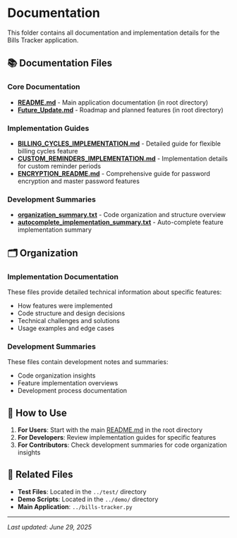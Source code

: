 # Documentation

This folder contains all documentation and implementation details for the Bills Tracker application.

## 📚 Documentation Files

### Core Documentation
- **[README.md](../README.md)** - Main application documentation (in root directory)
- **[Future_Update.md](../Future_Update.md)** - Roadmap and planned features (in root directory)

### Implementation Guides
- **[BILLING_CYCLES_IMPLEMENTATION.md](BILLING_CYCLES_IMPLEMENTATION.md)** - Detailed guide for flexible billing cycles feature
- **[CUSTOM_REMINDERS_IMPLEMENTATION.md](CUSTOM_REMINDERS_IMPLEMENTATION.md)** - Implementation details for custom reminder periods
- **[ENCRYPTION_README.md](ENCRYPTION_README.md)** - Comprehensive guide for password encryption and master password features

### Development Summaries
- **[organization_summary.txt](organization_summary.txt)** - Code organization and structure overview
- **[autocomplete_implementation_summary.txt](autocomplete_implementation_summary.txt)** - Auto-complete feature implementation summary

## 🗂️ Organization

### Implementation Documentation
These files provide detailed technical information about specific features:
- How features were implemented
- Code structure and design decisions
- Technical challenges and solutions
- Usage examples and edge cases

### Development Summaries
These files contain development notes and summaries:
- Code organization insights
- Feature implementation overviews
- Development process documentation

## 📖 How to Use

1. **For Users**: Start with the main [README.md](../README.md) in the root directory
2. **For Developers**: Review implementation guides for specific features
3. **For Contributors**: Check development summaries for code organization insights

## 🔗 Related Files

- **Test Files**: Located in the `../test/` directory
- **Demo Scripts**: Located in the `../demo/` directory
- **Main Application**: `../bills-tracker.py`

---

*Last updated: June 29, 2025* 